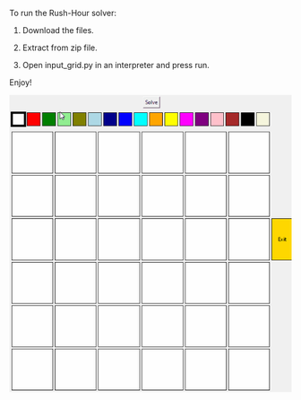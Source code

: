 To run the Rush-Hour solver:

1) Download the files.

2) Extract from zip file.

3) Open input_grid.py in an interpreter and press run.
  
Enjoy!

![Rush-hour-solver](https://github.com/RobertFielding/Rush-Hour-Project/blob/master/GIFS/rush_hour.gif)

